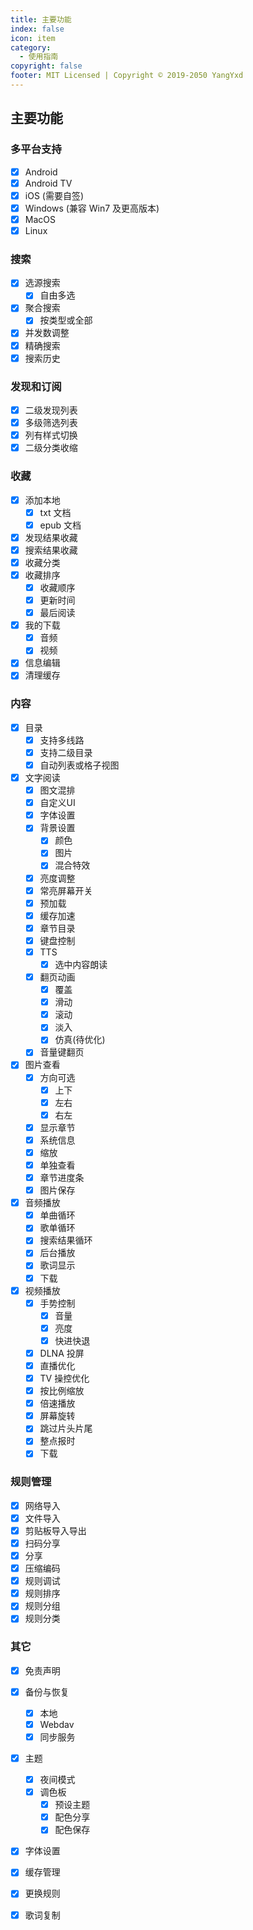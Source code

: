```yaml
---
title: 主要功能
index: false
icon: item
category:
  - 使用指南
copyright: false
footer: MIT Licensed | Copyright © 2019-2050 YangYxd
---
```


## 主要功能

### 多平台支持
  - [x] Android
  - [x] Android TV
  - [x] iOS (需要自签)
  - [x] Windows (兼容 Win7 及更高版本)
  - [x] MacOS
  - [x] Linux

### 搜索
  - [x] 选源搜索
    - [x] 自由多选
  - [x] 聚合搜索
    - [x] 按类型或全部
  - [x] 并发数调整
  - [x] 精确搜索
  - [x] 搜索历史

###  发现和订阅
  - [x] 二级发现列表
  - [x] 多级筛选列表
  - [x] 列有样式切换
  - [x] 二级分类收缩

###  收藏
  - [x] 添加本地
    - [x] txt 文档
    - [x] epub 文档
  - [x] 发现结果收藏
  - [x] 搜索结果收藏
  - [x] 收藏分类
  - [x] 收藏排序
    - [x] 收藏顺序
    - [x] 更新时间
    - [x] 最后阅读
  - [x] 我的下载
    - [x] 音频
    - [x] 视频
  - [x] 信息编辑
  - [x] 清理缓存

###  内容
  - [x] 目录
    - [x] 支持多线路
    - [x] 支持二级目录
    - [x] 自动列表或格子视图
  - [x] 文字阅读
    - [x] 图文混排
    - [x] 自定义UI
    - [x] 字体设置
    - [x] 背景设置
      - [x] 颜色
      - [x] 图片
      - [x] 混合特效
    - [x] 亮度调整
    - [x] 常亮屏幕开关
    - [x] 预加载
    - [x] 缓存加速
    - [x] 章节目录
    - [x] 键盘控制
    - [x] TTS
      - [x] 选中内容朗读
    - [x] 翻页动画
      - [x] 覆盖
      - [x] 滑动
      - [x] 滚动
      - [x] 淡入
      - [x] 仿真(待优化)
    - [x] 音量键翻页
  - [x] 图片查看
    - [x] 方向可选
      - [x] 上下
      - [x] 左右
      - [x] 右左
    - [x] 显示章节
    - [x] 系统信息
    - [x] 缩放
    - [x] 单独查看
    - [x] 章节进度条
    - [x] 图片保存
  - [x] 音频播放
    - [x] 单曲循环
    - [x] 歌单循环
    - [x] 搜索结果循环
    - [x] 后台播放
    - [x] 歌词显示
    - [x] 下载
  - [x] 视频播放
    - [x] 手势控制
      - [x] 音量
      - [x] 亮度
      - [x] 快进快退
    - [x] DLNA 投屏
    - [x] 直播优化
    - [x] TV 操控优化
    - [x] 按比例缩放
    - [x] 倍速播放
    - [x] 屏幕旋转
    - [x] 跳过片头片尾
    - [x] 整点报时
    - [x] 下载

###  规则管理
  - [x] 网络导入
  - [x] 文件导入
  - [x] 剪贴板导入导出
  - [x] 扫码分享
  - [x] 分享
  - [x] 压缩编码
  - [x] 规则调试
  - [x] 规则排序
  - [x] 规则分组
  - [x] 规则分类

###  其它
  - [x] 免责声明
  - [x] 备份与恢复
    - [x] 本地
    - [x] Webdav
    - [x] 同步服务
  - [x] 主题
    - [x] 夜间模式
    - [x] 调色板
      - [x] 预设主题
      - [x] 配色分享
      - [x] 配色保存
  - [x] 字体设置
  - [x] 缓存管理
  - [x] 更换规则
  - [x] 歌词复制


